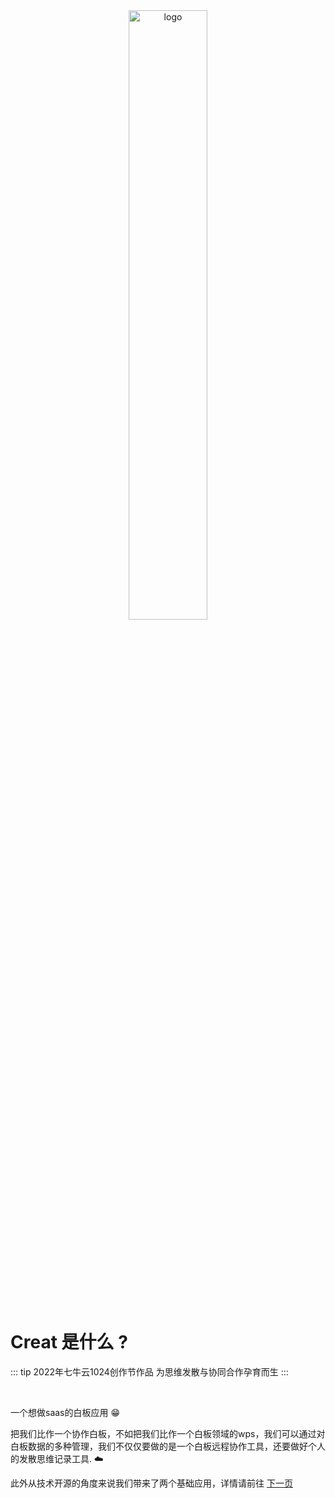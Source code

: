 <div align='center'>
    <img style='width: 50%;margin-bottom: 3vh' src="/banner.png" alt='logo'>
</div>

# Creat 是什么 ?

::: tip 2022年七牛云1024创作节作品
为思维发散与协同合作孕育而生
:::

<br />

一个想做saas的白板应用 😁

把我们比作一个协作白板，不如把我们比作一个白板领域的wps，我们可以通过对白板数据的多种管理，我们不仅仅要做的是一个白板远程协作工具，还要做好个人的发散思维记录工具. ☁️

此外从技术开源的角度来说我们带来了两个基础应用，详情请前往 [下一页](/guide/introduction/base-frame)
